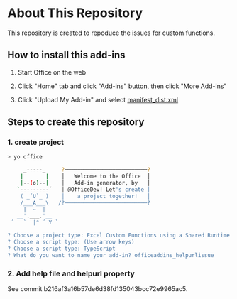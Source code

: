 # About This Repository

This repository is created to repoduce the issues for custom functions.


## How to install this add-ins

1. Start Office on the web

2. Click "Home" tab and click "Add-ins" button, then click "More Add-ins"

3. Click "Upload My Add-in" and select [manifest_dist.xml](./manifest_dist.xml)


## Steps to create this repository

### 1. create project

```sh
> yo office

     _-----_     ?──────────────────────────?
    |       |    │   Welcome to the Office  │
    |--(o)--|    │   Add-in generator, by   │
   `---------´   │ @OfficeDev! Let's create │
    ( _´U`_ )    │    a project together!   │
    /___A___\   /?──────────────────────────?
     |  ~  |
   __'.___.'__
 ´   `  |° ´ Y `

? Choose a project type: Excel Custom Functions using a Shared Runtime
? Choose a script type: (Use arrow keys)
? Choose a script type: TypeScript
? What do you want to name your add-in? officeaddins_helpurlissue

```

### 2. Add help file and helpurl property

See commit b216af3a16b57de6d38fd135043bcc72e9965ac5.

